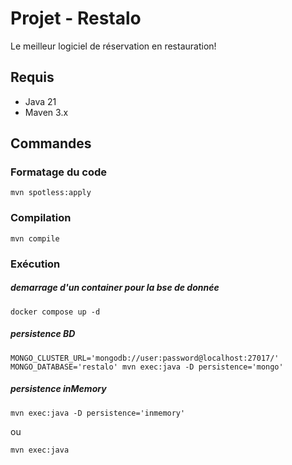 # Projet - Restalo

Le meilleur logiciel de réservation en restauration!

## Requis

- Java 21
- Maven 3.x

## Commandes

### Formatage du code
```
mvn spotless:apply
```
### Compilation
```
mvn compile
```
### Exécution

##### demarrage d'un container pour la bse de donnée
```
docker compose up -d
```

 ##### persistence BD

```
MONGO_CLUSTER_URL='mongodb://user:password@localhost:27017/' MONGO_DATABASE='restalo' mvn exec:java -D persistence='mongo'

```
 ##### persistence inMemory

```
mvn exec:java -D persistence='inmemory'
```
ou 
```
mvn exec:java

```

